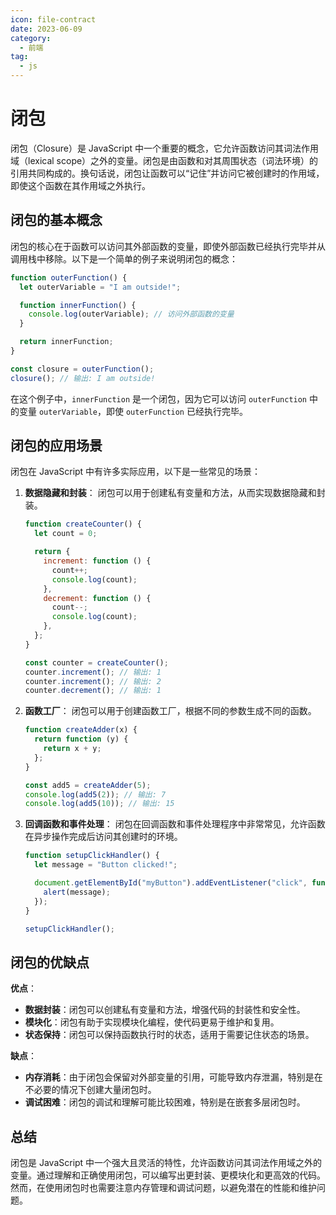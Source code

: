 ```yaml
---
icon: file-contract
date: 2023-06-09
category:
  - 前端
tag:
  - js
---
```


# 闭包

闭包（Closure）是 JavaScript 中一个重要的概念，它允许函数访问其词法作用域（lexical scope）之外的变量。闭包是由函数和对其周围状态（词法环境）的引用共同构成的。换句话说，闭包让函数可以“记住”并访问它被创建时的作用域，即使这个函数在其作用域之外执行。

## 闭包的基本概念

闭包的核心在于函数可以访问其外部函数的变量，即使外部函数已经执行完毕并从调用栈中移除。以下是一个简单的例子来说明闭包的概念：

```javascript
function outerFunction() {
  let outerVariable = "I am outside!";

  function innerFunction() {
    console.log(outerVariable); // 访问外部函数的变量
  }

  return innerFunction;
}

const closure = outerFunction();
closure(); // 输出: I am outside!
```

在这个例子中，`innerFunction` 是一个闭包，因为它可以访问 `outerFunction` 中的变量 `outerVariable`，即使 `outerFunction` 已经执行完毕。

<!-- more -->

## 闭包的应用场景

闭包在 JavaScript 中有许多实际应用，以下是一些常见的场景：

1. **数据隐藏和封装**： 闭包可以用于创建私有变量和方法，从而实现数据隐藏和封装。

   ```javascript
   function createCounter() {
     let count = 0;

     return {
       increment: function () {
         count++;
         console.log(count);
       },
       decrement: function () {
         count--;
         console.log(count);
       },
     };
   }

   const counter = createCounter();
   counter.increment(); // 输出: 1
   counter.increment(); // 输出: 2
   counter.decrement(); // 输出: 1
   ```

2. **函数工厂**： 闭包可以用于创建函数工厂，根据不同的参数生成不同的函数。

   ```javascript
   function createAdder(x) {
     return function (y) {
       return x + y;
     };
   }

   const add5 = createAdder(5);
   console.log(add5(2)); // 输出: 7
   console.log(add5(10)); // 输出: 15
   ```

3. **回调函数和事件处理**： 闭包在回调函数和事件处理程序中非常常见，允许函数在异步操作完成后访问其创建时的环境。

   ```javascript
   function setupClickHandler() {
     let message = "Button clicked!";
   
     document.getElementById("myButton").addEventListener("click", function () {
       alert(message);
     });
   }
   
   setupClickHandler();
   ```

## 闭包的优缺点

**优点**：

- **数据封装**：闭包可以创建私有变量和方法，增强代码的封装性和安全性。
- **模块化**：闭包有助于实现模块化编程，使代码更易于维护和复用。
- **状态保持**：闭包可以保持函数执行时的状态，适用于需要记住状态的场景。

**缺点**：

- **内存消耗**：由于闭包会保留对外部变量的引用，可能导致内存泄漏，特别是在不必要的情况下创建大量闭包时。
- **调试困难**：闭包的调试和理解可能比较困难，特别是在嵌套多层闭包时。

## 总结

闭包是 JavaScript 中一个强大且灵活的特性，允许函数访问其词法作用域之外的变量。通过理解和正确使用闭包，可以编写出更封装、更模块化和更高效的代码。然而，在使用闭包时也需要注意内存管理和调试问题，以避免潜在的性能和维护问题。
